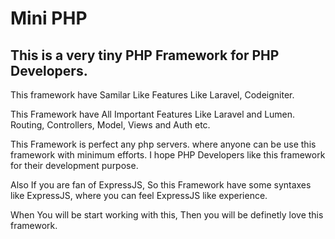 # Mini PHP

This is a very tiny PHP Framework for PHP Developers. 
--
This framework have Samilar Like Features Like Laravel, Codeigniter.

This Framework have All Important Features Like Laravel and Lumen. Routing, Controllers, Model, Views and Auth etc.

This Framework is perfect any php servers. where anyone can be use this framework with minimum efforts. I hope PHP Developers like this framework for their development purpose. 

Also If you are fan of ExpressJS, So this Framework have some syntaxes like ExpressJS, where you can feel ExpressJS like experience.

When You will be start working with this, Then you will be definetly love this framework.
